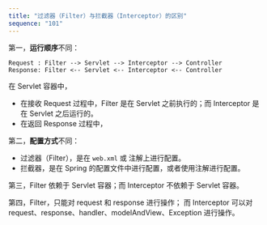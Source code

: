 ```yaml
---
title: "过滤器（Filter）与拦截器（Interceptor）的区别"
sequence: "101"
---
```


第一，**运行顺序**不同：

```text
Request : Filter --> Servlet --> Interceptor --> Controller
Response: Filter <-- Servlet <-- Interceptor <-- Controller
```

在 Servlet 容器中，

- 在接收 Request 过程中，Filter 是在 Servlet 之前执行的；而 Interceptor 是在 Servlet 之后运行的。
- 在返回 Response 过程中，

第二，**配置方式**不同：

- 过滤器（Filter），是在 `web.xml` 或 注解上进行配置。
- 拦截器，是在 Spring 的配置文件中进行配置，或者使用注解进行配置。

第三，Filter 依赖于 Servlet 容器；而 Interceptor 不依赖于 Servlet 容器。

第四，Filter，只能对 request 和 response 进行操作；
而 Interceptor 可以对 request、response、handler、modelAndView、Exception 进行操作。
